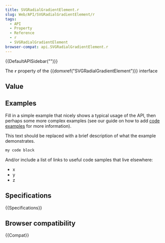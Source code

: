 ```yaml
---
title: SVGRadialGradientElement.r
slug: Web/API/SVGRadialGradientElement/r
tags:
  - API
  - Property
  - Reference
  - r
  - SVGRadialGradientElement
browser-compat: api.SVGRadialGradientElement.r
---
```

{{DefaultAPISidebar("")}}

The **`r`** property of the {{domxref("SVGRadialGradientElement")}} interface 

## Value



## Examples

Fill in a simple example that nicely shows a typical usage of the API, then perhaps some more complex examples (see our guide on how to add [code examples](/en-US/docs/MDN/Contribute/Structures/Code_examples) for more information).

This text should be replaced with a brief description of what the example demonstrates.

```js
my code block
```

And/or include a list of links to useful code samples that live elsewhere:

*   x
*   y
*   z

## Specifications

{{Specifications}}

## Browser compatibility

{{Compat}}


